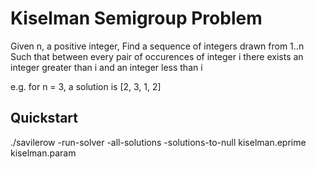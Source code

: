 # Kiselman Semigroup Problem
Given n, a positive integer,
Find a sequence of integers drawn from 1..n
Such that between every pair of occurences of integer i there exists an integer greater than i and an integer less than i

e.g. for n = 3, a solution is [2, 3, 1, 2]

## Quickstart
./savilerow -run-solver -all-solutions -solutions-to-null kiselman.eprime kiselman.param